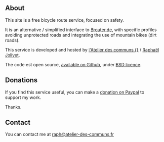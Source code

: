 ## About

This site is a free bicycle route service, focused on safety.

It is an alternative / simplified interface to [Brouter.de](<http://brouter.de/brouter-web/>), with specific profiles avoiding unprotected roads and integrating the use of mountain bikes (dirt roads).

This service is developed and hosted by [l'Atelier des communs {<i class="bi-globe"></i>}](<https://atelier-des-communs.fr>) / [Raphaël Jolivet](<https://raphael-jolivet.name>).

The code est open source, [available on <i class="bi-github"></i> Github](<https://github.com/atelier-des-communs/safecycle>), under [BSD licence](<https://github.com/atelier-des-communs/safecycle/blob/main/LICENSE>).

## Donations

If you find this service useful, you can make a   [donation on <i class="bi-paypal"></i> Paypal](<https://www.paypal.com/paypalme/atelierdescommuns>)  to support my work.

Thanks.

## Contact

You can contact me at [raph@atelier-des-communs.fr](<mailto:raph@atelier-des-communs.fr>)
